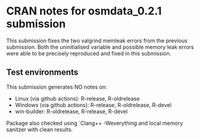 # CRAN notes for osmdata_0.2.1 submission

This submission fixes the two valgrind memleak errors from the previous submission. Both the uninitialised variable and possible memory leak errors were able to be precisely reproduced and fixed in this submission.

## Test environments

This submission generates NO notes on:

* Linux (via github actions): R-release, R-oldrelease
* Windows (via github actions): R-release, R-oldrelease, R-devel
* win-builder: R-oldrelease, R-release, R-devel

Package also checked using `Clang++ -Weverything and local memory sanitzer with clean results.
